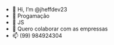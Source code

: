 - 👋 Hi, I’m @jheffdev23
- 👀  Progamação 
- 🌱 JS 
- 💞️ Quero colaborar com as empressas 
- 📫 (99) 984924304 

<!---
jheffdev23/jheffdev23 is a ✨ special ✨ repository because its `README.md` (this file) appears on your GitHub profile.
You can click the Preview link to take a look at your changes.
--->
